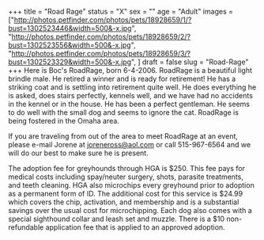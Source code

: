 +++
title = "Road Rage"
status = "X"
sex = ""
age = "Adult"
images = ["http://photos.petfinder.com/photos/pets/18928659/1/?bust=1302523446&width=500&-x.jpg",
"http://photos.petfinder.com/photos/pets/18928659/2/?bust=1302523556&width=500&-x.jpg",
"http://photos.petfinder.com/photos/pets/18928659/3/?bust=1302523329&width=500&-x.jpg",
]
draft = false
slug = "Road-Rage"
+++
Here is Boc's RoadRage, born 6-4-2006.  RoadRage is a beautiful light brindle male.  He retired  a winner and is ready for retirement!  He has a striking coat and is settling into retirement quite well.  He does everything he is asked, does stairs perfectly, kennels well, and we have had no accidents in the kennel or in the house.  He has been a perfect gentleman.  He seems to do well with the small dog and seems to ignore the cat.  RoadRage is being fostered in the Omaha area.



If you are traveling from out of the area to meet RoadRage at an event, please e-mail Jorene at joreneross@aol.com or call 515-967-6564 and we will do our best to make sure he is present.

The adoption fee for greyhounds through HGA is $250. This fee pays for medical costs including spay/neuter surgery, shots, parasite treatments, and teeth cleaning. HGA also microchips every greyhound prior to adoption as a permanent form of ID. The additional cost for this service is $24.99 which covers the chip, activation, and membership and is a substantial savings over the usual cost for microchipping. Each dog also comes with a special sighthound collar and leash set and muzzle. There is a $10 non-refundable application fee that is applied to an approved adoption.

